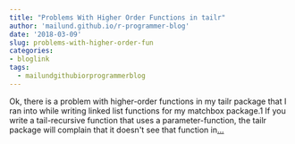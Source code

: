 ```yaml
---
title: "Problems With Higher Order Functions in tailr"
author: 'mailund.github.io/r-programmer-blog'
date: '2018-03-09'
slug: problems-with-higher-order-fun
categories:
- bloglink
tags:
  - mailundgithubiorprogrammerblog
---
```


Ok, there is a problem with higher-order functions in my tailr package that I ran into while writing linked list functions for my matchbox package.1 If you write a tail-recursive function that uses a parameter-function, the tailr package will complain that it doesn't see that function in[... <i class="fas fa-external-link-alt"></i>](https://mailund.github.io/r-programmer-blog/2018/03/09/problems-with-higher-order-functions-in-tailr/)

